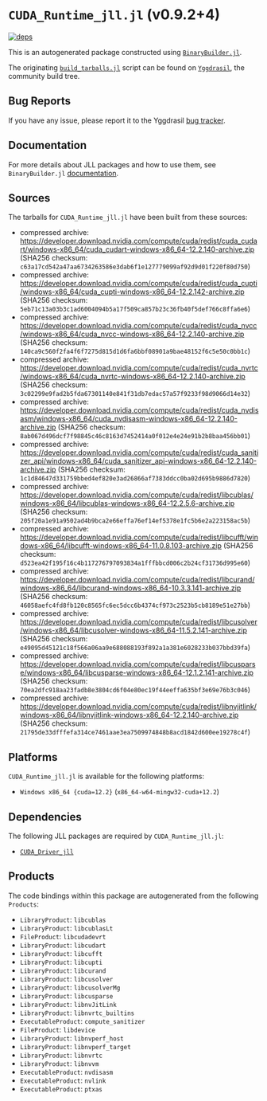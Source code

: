 # `CUDA_Runtime_jll.jl` (v0.9.2+4)

[![deps](https://juliahub.com/docs/CUDA_Runtime_jll/deps.svg)](https://juliahub.com/ui/Packages/CUDA_Runtime_jll/Hs50y?page=2)

This is an autogenerated package constructed using [`BinaryBuilder.jl`](https://github.com/JuliaPackaging/BinaryBuilder.jl).

The originating [`build_tarballs.jl`](https://github.com/JuliaPackaging/Yggdrasil/blob/e5010f2b05126b775ff9a4f76d13ca61a9b83feb/C/CUDA/CUDA_Runtime/build_tarballs.jl) script can be found on [`Yggdrasil`](https://github.com/JuliaPackaging/Yggdrasil/), the community build tree.

## Bug Reports

If you have any issue, please report it to the Yggdrasil [bug tracker](https://github.com/JuliaPackaging/Yggdrasil/issues).

## Documentation

For more details about JLL packages and how to use them, see `BinaryBuilder.jl` [documentation](https://docs.binarybuilder.org/stable/jll/).

## Sources

The tarballs for `CUDA_Runtime_jll.jl` have been built from these sources:

* compressed archive: https://developer.download.nvidia.com/compute/cuda/redist/cuda_cudart/windows-x86_64/cuda_cudart-windows-x86_64-12.2.140-archive.zip (SHA256 checksum: `c63a17cd542a47aa6734263586e3dab6f1e127779099af92d9d01f220f80d750`)
* compressed archive: https://developer.download.nvidia.com/compute/cuda/redist/cuda_cupti/windows-x86_64/cuda_cupti-windows-x86_64-12.2.142-archive.zip (SHA256 checksum: `5eb71c13a03b3c1ad6004094b5a17f509ca857b23c36fb40f5def766c8ffa6e6`)
* compressed archive: https://developer.download.nvidia.com/compute/cuda/redist/cuda_nvcc/windows-x86_64/cuda_nvcc-windows-x86_64-12.2.140-archive.zip (SHA256 checksum: `140ca9c560f2fa4f6f7275d815d1d6fa6bbf08901a9bae48152f6c5e50c0bb1c`)
* compressed archive: https://developer.download.nvidia.com/compute/cuda/redist/cuda_nvrtc/windows-x86_64/cuda_nvrtc-windows-x86_64-12.2.140-archive.zip (SHA256 checksum: `3c02299e9fad2b5fda67301140e841f31db7edac57a57f9233f98d9066d14e32`)
* compressed archive: https://developer.download.nvidia.com/compute/cuda/redist/cuda_nvdisasm/windows-x86_64/cuda_nvdisasm-windows-x86_64-12.2.140-archive.zip (SHA256 checksum: `8ab067d496dcf7f98845c46c8163d7452414a0f012e4e24e91b2b8baa456bb01`)
* compressed archive: https://developer.download.nvidia.com/compute/cuda/redist/cuda_sanitizer_api/windows-x86_64/cuda_sanitizer_api-windows-x86_64-12.2.140-archive.zip (SHA256 checksum: `1c1d84647d331759bbed4ef820e3ad26866af7383ddcc0ba02d695b9886d7820`)
* compressed archive: https://developer.download.nvidia.com/compute/cuda/redist/libcublas/windows-x86_64/libcublas-windows-x86_64-12.2.5.6-archive.zip (SHA256 checksum: `205f20a1e91a9502ad4b9bca2e66effa76ef14ef5378e1fc5b6e2a223158ac5b`)
* compressed archive: https://developer.download.nvidia.com/compute/cuda/redist/libcufft/windows-x86_64/libcufft-windows-x86_64-11.0.8.103-archive.zip (SHA256 checksum: `d523ea42f195f16c4b117276797093834a1fffbbcd006c2b24cf31736d995e60`)
* compressed archive: https://developer.download.nvidia.com/compute/cuda/redist/libcurand/windows-x86_64/libcurand-windows-x86_64-10.3.3.141-archive.zip (SHA256 checksum: `46058aefc4fd8fb120c8565fc6ec5dcc6b4374cf973c2523b5cb8189e51e27bb`)
* compressed archive: https://developer.download.nvidia.com/compute/cuda/redist/libcusolver/windows-x86_64/libcusolver-windows-x86_64-11.5.2.141-archive.zip (SHA256 checksum: `e49095d45121c18f566a06aa9e688088193f892a1a381e6028233b037bbd39fa`)
* compressed archive: https://developer.download.nvidia.com/compute/cuda/redist/libcusparse/windows-x86_64/libcusparse-windows-x86_64-12.1.2.141-archive.zip (SHA256 checksum: `70ea2dfc918aa23fadb8e3804cd6f04e80ec19f44eeffa635bf3e69e76b3c046`)
* compressed archive: https://developer.download.nvidia.com/compute/cuda/redist/libnvjitlink/windows-x86_64/libnvjitlink-windows-x86_64-12.2.140-archive.zip (SHA256 checksum: `21795de33dfffefa314ce7461aae3ea7509974848b8acd1842d600ee19278c4f`)

## Platforms

`CUDA_Runtime_jll.jl` is available for the following platforms:

* `Windows x86_64 {cuda=12.2}` (`x86_64-w64-mingw32-cuda+12.2`)

## Dependencies

The following JLL packages are required by `CUDA_Runtime_jll.jl`:

* [`CUDA_Driver_jll`](https://github.com/JuliaBinaryWrappers/CUDA_Driver_jll.jl)

## Products

The code bindings within this package are autogenerated from the following `Products`:

* `LibraryProduct`: `libcublas`
* `LibraryProduct`: `libcublasLt`
* `FileProduct`: `libcudadevrt`
* `LibraryProduct`: `libcudart`
* `LibraryProduct`: `libcufft`
* `LibraryProduct`: `libcupti`
* `LibraryProduct`: `libcurand`
* `LibraryProduct`: `libcusolver`
* `LibraryProduct`: `libcusolverMg`
* `LibraryProduct`: `libcusparse`
* `LibraryProduct`: `libnvJitLink`
* `LibraryProduct`: `libnvrtc_builtins`
* `ExecutableProduct`: `compute_sanitizer`
* `FileProduct`: `libdevice`
* `LibraryProduct`: `libnvperf_host`
* `LibraryProduct`: `libnvperf_target`
* `LibraryProduct`: `libnvrtc`
* `LibraryProduct`: `libnvvm`
* `ExecutableProduct`: `nvdisasm`
* `ExecutableProduct`: `nvlink`
* `ExecutableProduct`: `ptxas`
